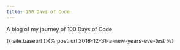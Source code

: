 ```yaml
---
title: 100 Days of Code
---
```


A blog of my journey of 100 Days of Code


{{ site.baseurl }}{% post_url 2018-12-31-a-new-years-eve-test %}
